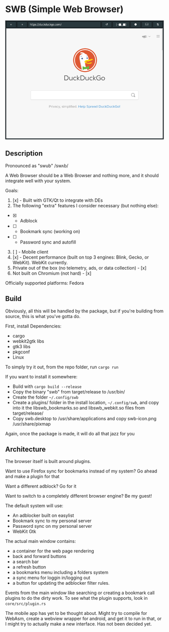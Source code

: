 # SWB (Simple Web Browser)

![Screenshot of Simple Web Browser on i3 (i.e. no menu bar)](./screenshot.png)

## Description

Pronounced as "swub" /swʌb/

A Web Browser should be a Web Browser and nothing more, and it should integrate well with your system.

Goals:
1. [x] - Built with GTK/Qt to integrate with DEs
2. The following "extra" features I consider necessary (but nothing else):
  - [x] - Adblock
  - [ ] - Bookmark sync (working on)
  - [ ] - Password sync and autofill
3. [ ] - Mobile client
4. [x] - Decent performance (built on top 3 engines: Blink, Gecko, or WebKit). WebKit currently.
5. Private out of the box (no telemetry, ads, or data collection) - [x]
6. Not built on Chromium (not hard) - [x]

Officially supported platforms: Fedora

## Build

Obviously, all this will be handled by the package, but if you're building from source, this is what you've gotta do.

First, install Dependencies:
- cargo
- webkit2gtk libs
- gtk3 libs
- pkgconf
- Linux

To simply try it out, from the repo folder, run `cargo run`

If you want to install it somewhere:
- Build with `cargo build --release`
- Copy the binary "swb" from target/release to /usr/bin/
- Create the folder `~/.config/swb`
- Create a plugins/ folder in the install location, `~/.config/swb`, and copy into it the libswb_bookmarks.so and libswb_webkit.so files from target/release/
- Copy swb.desktop to /usr/share/applications and copy swb-icon.png /usr/share/pixmap

Again, once the package is made, it will do all that jazz for you

## Architecture

The browser itself is built around plugins.

Want to use Firefox sync for bookmarks instead of my system? Go ahead and make a plugin for that

Want a different adblock? Go for it

Want to switch to a completely different browser engine? Be my guest!

The default system will use:
- An adblocker built on easylist
- Bookmark sync to my personal server
- Password sync on my personal server
- WebKit Gtk

The actual main window contains:
- a container for the web page rendering
- back and forward buttons
- a search bar
- a refresh button
- a bookmarks menu including a folders system
- a sync menu for loggin in/logging out
- a button for updating the adblocker filter rules.

Events from the main window like searching or creating a bookmark call plugins to do the dirty work. To see what the plugin supports, look in `core/src/plugin.rs`

The mobile app has yet to be thought about. Might try to compile for WebAsm, create a webview wrapper for android, and get it to run in that, or I might try to actually make a new interface. Has not been decided yet.

